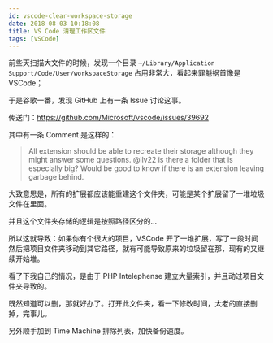 ```yaml
---
id: vscode-clear-workspace-storage
date: 2018-08-03 10:18:08
title: VS Code 清理工作区文件
tags: [VSCode]
---
```


前些天扫描大文件的时候，发现一个目录 `~/Library/Application Support/Code/User/workspaceStorage` 占用非常大，看起来罪魁祸首像是 VSCode；

于是谷歌一番，发现 GitHub 上有一条 Issue 讨论这事。

传送门：<https://github.com/Microsoft/vscode/issues/39692>

其中有一条 Comment 是这样的：

> All extension should be able to recreate their storage although they might answer some questions. @llv22 is there a folder that is especially big? Would be good to know if there is an extension leaving garbage behind.

大致意思是，所有的扩展都应该能重建这个文件夹，可能是某个扩展留了一堆垃圾文件在里面。

并且这个文件夹存储的逻辑是按照路径区分的...

所以这就导致：如果你有个很大的项目，VSCode 开了一堆扩展，写了一段时间然后把项目文件夹移动到其它路径，就有可能导致原来的垃圾留在那，现有的又继续开始堆。

看了下我自己的情况，是由于 PHP Intelephense 建立大量索引，并且动过项目文件夹导致的。

既然知道可以删，那就好办了。打开此文件夹，看一下修改时间，太老的直接删掉，完事儿。

另外顺手加到 Time Machine 排除列表，加快备份速度。

